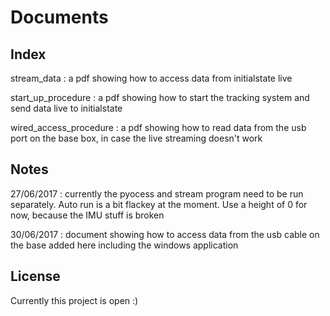 # Documents

## Index

stream_data : a pdf showing how to access data from initialstate live

start_up_procedure : a pdf showing how to start the tracking system and send data live to initialstate

wired_access_procedure : a pdf showing how to read data from the usb port on the base box, in case the live streaming doesn't work

## Notes

27/06/2017 : currently the pyocess and stream program need to be run separately. Auto run is a bit flackey at the moment. Use a height of 0 for now, because the IMU stuff is broken

30/06/2017 : document showing how to access data from the usb cable on the base added here including the windows application  

## License
Currently this project is open :)


